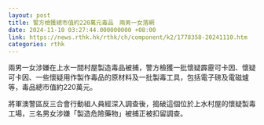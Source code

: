 ```yaml
---
layout: post
title: 警方檢獲總市值約220萬元毒品　兩男一女落網
date: 2024-11-10 03:27:44.000000000 +08:00
link: https://news.rthk.hk/rthk/ch/component/k2/1778358-20241110.htm
categories: rthk
---
```


兩男一女涉嫌在上水一間村屋製造毒品被捕，警方檢獲一批懷疑霹靂可卡因、懷疑可卡因、一些懷疑用作製作毒品的原材料及一批製毒工具，包括電子磅及電磁爐等，毒品總市值約220萬元。

將軍澳警區反三合會行動組人員經深入調查後，搗破這個位於上水村屋的懷疑製毒工場，三名男女涉嫌「製造危險藥物」被捕正被扣留調查。
